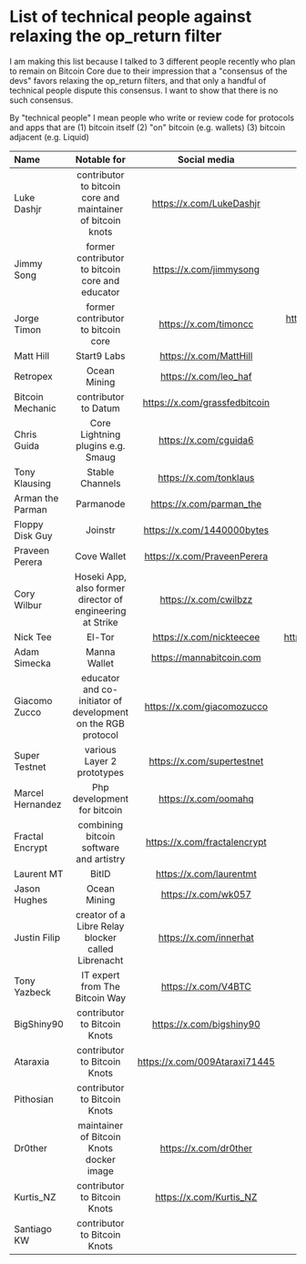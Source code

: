 # List of technical people against relaxing the op_return filter

I am making this list because I talked to 3 different people recently who plan to remain on Bitcoin Core due to their impression that a "consensus of the devs" favors relaxing the op_return filters, and that only a handful of technical people dispute this consensus. I want to show that there is no such consensus.

By "technical people" I mean people who write or review code for protocols and apps that are (1) bitcoin itself (2) "on" bitcoin (e.g. wallets) (3) bitcoin adjacent (e.g. Liquid)

| Name | Notable for | Social media | Github | Count |
| :------- | :-------: | :------: | :-------: | -------: |
| Luke Dashjr | contributor to bitcoin core and maintainer of bitcoin knots | https://x.com/LukeDashjr | https://github.com/luke-jr | 1 |
| Jimmy Song | former contributor to bitcoin core and educator | https://x.com/jimmysong | https://github.com/jimmysong | 2 |
| Jorge Timon | former contributor to bitcoin core | https://x.com/timoncc | https://github.com/bitcoin/bitcoin/commits?author=jtimon | 3 |
| Matt Hill | Start9 Labs | https://x.com/MattHill | https://github.com/MattDHill | 4 |
| Retropex | Ocean Mining | https://x.com/leo_haf | https://github.com/retropex | 5 |
| Bitcoin Mechanic | contributor to Datum | https://x.com/grassfedbitcoin | https://github.com/BitcoinMechanic | 6 |
| Chris Guida | Core Lightning plugins e.g. Smaug | https://x.com/cguida6 | https://github.com/chrisguida | 7 |
| Tony Klausing | Stable Channels | https://x.com/tonklaus | https://github.com/toneloc | 8 |
| Arman the Parman | Parmanode | https://x.com/parman_the | https://github.com/ArmanTheParman | 9 |
| Floppy Disk Guy | Joinstr | https://x.com/1440000bytes | https://github.com/1440000bytes | 10 |
| Praveen Perera | Cove Wallet | https://x.com/PraveenPerera | https://github.com/praveenperera | 11 |
| Cory Wilbur | Hoseki App, also former director of engineering at Strike | https://x.com/cwilbzz | https://github.com/cwilbur12 | 12 |
| Nick Tee | El-Tor | https://x.com/nickteecee | https://bitbucket.org/eltordev/eltor/src/main/ | 13 |
| Adam Simecka | Manna Wallet | https://mannabitcoin.com | | 14 |
| Giacomo Zucco | educator and co-initiator of development on the RGB protocol | https://x.com/giacomozucco | https://github.com/giacomozucco | 15 |
| Super Testnet | various Layer 2 prototypes | https://x.com/supertestnet | https://github.com/supertestnet | 16 |
| Marcel Hernandez | Php development for bitcoin | https://x.com/oomahq | https://github.com/1ma | 17 |
| Fractal Encrypt | combining bitcoin software and artistry | https://x.com/fractalencrypt | https://github.com/fractalencrypt | 18 |
| Laurent MT | BitID | https://x.com/laurentmt | https://github.com/LaurentMT | 19 |
| Jason Hughes | Ocean Mining | https://x.com/wk057 | | 20 |
| Justin Filip | creator of a Libre Relay blocker called Librenacht | https://x.com/innerhat | https://github.com/justinfilip | 21 |
| Tony Yazbeck | IT expert from The Bitcoin Way | https://x.com/V4BTC | | 22 |
| BigShiny90 | contributor to Bitcoin Knots | https://x.com/bigshiny90 | https://github.com/bigshiny90 | 23 |
| Ataraxia | contributor to Bitcoin Knots | https://x.com/009Ataraxi71445 | https://github.com/ataraxia009 | 24 |
| Pithosian | contributor to Bitcoin Knots | | https://github.com/pithosian | 25 |
| Dr0ther | maintainer of Bitcoin Knots docker image | https://x.com/dr0ther | https://github.com/dr0ther | 26 |
| Kurtis_NZ | contributor to Bitcoin Knots | https://x.com/Kurtis_NZ | https://github.com/KurtisStirling | 27 |
| Santiago KW | contributor to Bitcoin Knots | | https://github.com/kwsantiago | 28 |
